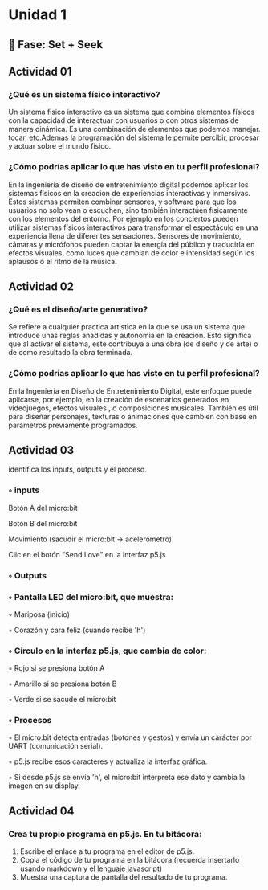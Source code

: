 # Unidad 1

## 🔎 Fase: Set + Seek
 ## Actividad 01

 
 ### ¿Qué es un sistema físico interactivo?

 
Un sistema fisico interactivo es un sistema que combina elementos físicos con la capacidad de interactuar con usuarios o con otros sistemas de manera dinámica. Es una combinación de elementos que podemos manejar. tocar, etc.Ademas la programación del sistema le permite percibir, procesar y actuar sobre el mundo físico.


 
### ¿Cómo podrías aplicar lo que has visto en tu perfil profesional?


En la ingenieria de diseño de entretenimiento digital podemos aplicar los sistemas fisicos en la creacion de experiencias interactivas y inmersivas. Estos sistemas permiten combinar sensores, y software para que los usuarios no solo vean o escuchen, sino también interactúen físicamente con los elementos del entorno. Por ejemplo en los conciertos pueden utilizar sistemas físicos interactivos para transformar el espectáculo en una experiencia llena de diferentes sensaciones. Sensores de movimiento, cámaras y micrófonos pueden captar la energía del público y traducirla en efectos visuales, como luces que cambian de color e intensidad según los aplausos o el ritmo de la música.



## Actividad 02


### ¿Qué es el diseño/arte generativo?
Se refiere a cualquier practica artistica en la que se usa un sistema que introduce unas reglas añadidas y autonomia en la creación.
Esto significa que al activar el sistema, este contribuya a una obra (de diseño y de arte) o de como resultado la obra terminada.


### ¿Cómo podrías aplicar lo que has visto en tu perfil profesional?
En la Ingeniería en Diseño de Entretenimiento Digital, este enfoque puede aplicarse, por ejemplo, en la creación de escenarios generados en videojuegos, efectos visuales , o composiciones musicales. También es útil para diseñar personajes, texturas o animaciones que cambien con base en parámetros previamente programados.

## Actividad 03


identifica los inputs, outputs y el proceso. 

### ◦ inputs
Botón A del micro:bit

Botón B del micro:bit

Movimiento (sacudir el micro:bit → acelerómetro)

Clic en el botón “Send Love” en la interfaz p5.js


### ◦ Outputs
### ◦ Pantalla LED del micro:bit, que muestra:

◦ Mariposa (inicio)

◦ Corazón y cara feliz (cuando recibe 'h')

### ◦ Círculo en la interfaz p5.js, que cambia de color:

◦ Rojo si se presiona botón A

◦ Amarillo si se presiona botón B

◦ Verde si se sacude el micro:bit

### ◦ Procesos

◦ El micro:bit detecta entradas (botones y gestos) y envía un carácter por UART (comunicación serial).

◦ p5.js recibe esos caracteres y actualiza la interfaz gráfica.

◦ Si desde p5.js se envía 'h', el micro:bit interpreta ese dato y cambia la imagen en su display.


## Actividad 04

### Crea tu propio programa en p5.js. En tu bitácora:
1. Escribe el enlace a tu programa en el editor de p5.js.
2. Copia el código de tu programa en la bitácora (recuerda insertarlo usando markdown y el lenguaje javascript)
3. Muestra una captura de pantalla del resultado de tu programa.
